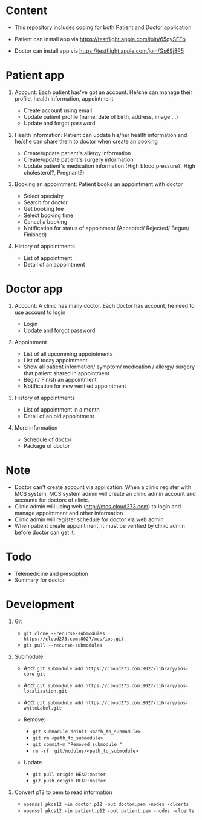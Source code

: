 # Content

- This repository includes coding for both Patient and Doctor application

- Patient can install app via https://testflight.apple.com/join/65qySFEb

- Doctor can install app via https://testflight.apple.com/join/Gs69j8P5


# Patient app

1. Account: Each patient has've got an account. He/she can manage their profile, health information, appointment
    - Create account using email
    - Update patient profile (name, date of birth, address, image ...)
    - Update and forgot password
    
2. Health information: Patient can update his/her health information and he/she can share them to doctor when create an booking
    - Create/update patient's allergy information
    - Create/update patient's surgery information
    - Update patient's medication information (High blood pressure?, High cholesterol?, Pregnant?)
    
3. Booking an appointment: Patient books an appointment with doctor
    - Select specialty
    - Search for doctor
    - Get booking fee
    - Select booking time
    - Cancel a booking
    - Notification for status of appoinment (Accepted/ Rejected/ Begun/ Finished)
    
4. History of appointments
    - List of appointment
    - Detail of an appointment


# Doctor app

1. Account: A clinic has many doctor. Each doctor has account, he need to use account to login
    - Login
    - Update and forgot password

2. Appointment
    - List of all upcomming appointments
    - List of today appointment
    - Show all patient information/ symptom/ medication / allergy/ surgery that patient shared in appointment
    - Begin/ Finish an appointment
    - Notification for new verified appointment
    
3. History of appointments
    - List of appointment in a month
    - Detail of an old appointment
    
4. More information
    - Schedule of doctor
    - Package of doctor
    
    
# Note

- Doctor can't create account via application. When a clinic register with MCS system, MCS system admin will create an clinic admin account and accounts for doctors of clinic.
- Clinic admin will using web (http://mcs.cloud273.com) to login and manage appointment and other information
- Clinic admin will register schedule for doctor via web admin
- When patient create appointment, it must be verified by clinic admin before doctor can get it.


# Todo

- Telemedicine and presciption
- Summary for doctor


# Development

1. Git

    + `git clone --recurse-submodules https://cloud273.com:8027/mcs/ios.git`
    + `git pull --recurse-submodules`
    
2. Submodule

    + Add:  `git submodule add https://cloud273.com:8027/library/ios-core.git`
    + Add:  `git submodule add https://cloud273.com:8027/library/ios-localization.git`
    + Add:  `git submodule add https://cloud273.com:8027/library/ios-whiteLabel.git`
    
    +  Remove: 
        - `git submodule deinit <path_to_submodule>`
        - `git rm <path_to_submodule>`
        - `git commit-m "Removed submodule "`
        - `rm -rf .git/modules/<path_to_submodule>`

    + Update
        - `git pull origin HEAD:master`
        - `git push origin HEAD:master`


2. Convert p12 to pem to read information

    + `openssl pkcs12 -in doctor.p12 -out doctor.pem -nodes -clcerts`
    + `openssl pkcs12 -in patient.p12 -out patient.pem -nodes -clcerts`

